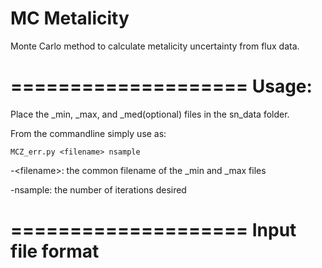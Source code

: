 MC Metalicity
====================

Monte Carlo method to calculate metalicity uncertainty from flux data.

====================
Usage:
====================
Place the _min, _max, and _med(optional) files in the sn_data folder.


From the commandline simply use as:
```
MCZ_err.py <filename> nsample
```
-\<filename\>: the common filename of the _min and _max files

-nsample: the number of iterations desired


====================
Input file format
====================
